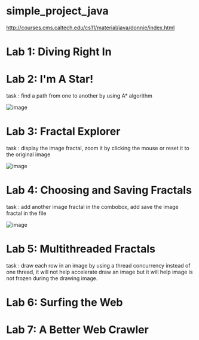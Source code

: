 # simple_project_java
http://courses.cms.caltech.edu/cs11/material/java/donnie/index.html

# Lab 1: Diving Right In 

# Lab 2: I'm A Star! 

task : find a path from one to another by using A* algorithm


![image](https://github.com/manh119/simple_project_java/assets/110902387/cb469d47-4407-4b6c-b1aa-e729add8f97c)


# Lab 3: Fractal Explorer 

task : display the image fractal, zoom it by clicking the mouse or reset it to the original image


![image](https://github.com/manh119/simple_project_java/assets/110902387/0ac4f9cd-698a-4eaf-9095-5b8a3e46fe21)


# Lab 4: Choosing and Saving Fractals 

task : add another image fractal in the combobox, add save the image fractal in the file


![image](https://github.com/manh119/simple_project_java/assets/110902387/db09acf3-0009-42be-a7f8-14cabbce57a2)


# Lab 5: Multithreaded Fractals 

task : draw each row in an image by using a thread concurrency instead of one thread, it will not help accelerate draw an image but it will help 
image is not frozen during the drawing image.


# Lab 6: Surfing the Web 

# Lab 7: A Better Web Crawler 
